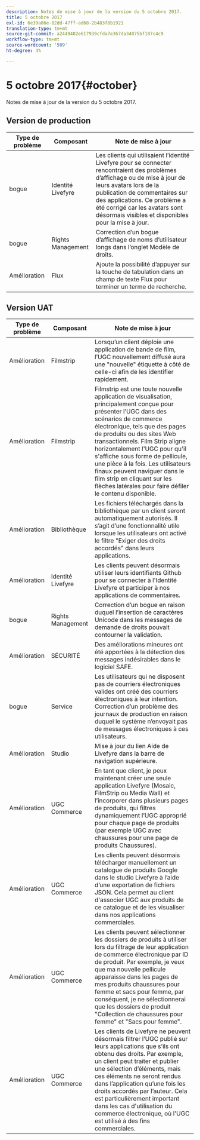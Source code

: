 ```yaml
---
description: Notes de mise à jour de la version du 5 octobre 2017.
title: 5 octobre 2017
exl-id: 6e39a86e-82dd-47ff-ad68-2b483f8b1921
translation-type: tm+mt
source-git-commit: a2449482e617939cfda7e367da34875bf187c4c9
workflow-type: tm+mt
source-wordcount: '509'
ht-degree: 4%

---
```


# 5 octobre 2017{#october}

Notes de mise à jour de la version du 5 octobre 2017.

## Version de production

| **Type de problème** | **Composant** | **Note de mise à jour** |
|---|---|---|
| bogue | Identité Livefyre | Les clients qui utilisaient l’identité Livefyre pour se connecter rencontraient des problèmes d’affichage ou de mise à jour de leurs avatars lors de la publication de commentaires sur des applications. Ce problème a été corrigé car les avatars sont désormais visibles et disponibles pour la mise à jour. |
| bogue | Rights Management | Correction d’un bogue d’affichage de noms d’utilisateur longs dans l’onglet Modèle de droits. |
| Amélioration | Flux | Ajoute la possibilité d’appuyer sur la touche de tabulation dans un champ de texte Flux pour terminer un terme de recherche. |

## Version UAT

| **Type de problème** | **Composant** | **Note de mise à jour** |
|---|---|---|
| Amélioration | Filmstrip | Lorsqu’un client déploie une application de bande de film, l’UGC nouvellement diffusé aura une &quot;nouvelle&quot; étiquette à côté de celle-ci afin de les identifier rapidement. |
| Amélioration | Filmstrip | Filmstrip est une toute nouvelle application de visualisation, principalement conçue pour présenter l’UGC dans des scénarios de commerce électronique, tels que des pages de produits ou des sites Web transactionnels. Film Strip aligne horizontalement l&#39;UGC pour qu&#39;il s&#39;affiche sous forme de pellicule, une pièce à la fois. Les utilisateurs finaux peuvent naviguer dans le film strip en cliquant sur les flèches latérales pour faire défiler le contenu disponible. |
| Amélioration | Bibliothèque | Les fichiers téléchargés dans la bibliothèque par un client seront automatiquement autorisés. Il s’agit d’une fonctionnalité utile lorsque les utilisateurs ont activé le filtre &quot;Exiger des droits accordés&quot; dans leurs applications. |
| Amélioration | Identité Livefyre | Les clients peuvent désormais utiliser leurs identifiants Github pour se connecter à l&#39;Identité Livefyre et participer à nos applications de commentaires. |
| bogue | Rights Management | Correction d’un bogue en raison duquel l’insertion de caractères Unicode dans les messages de demande de droits pouvait contourner la validation. |
| Amélioration | SÉCURITÉ | Des améliorations mineures ont été apportées à la détection des messages indésirables dans le logiciel SAFE. |
| bogue | Service | Les utilisateurs qui ne disposent pas de courriers électroniques valides ont créé des courriers électroniques à leur intention. Correction d’un problème des journaux de production en raison duquel le système n’envoyait pas de messages électroniques à ces utilisateurs. |
| Amélioration | Studio | Mise à jour du lien Aide de Livefyre dans la barre de navigation supérieure. |
| Amélioration | UGC Commerce | En tant que client, je peux maintenant créer une seule application Livefyre (Mosaic, FilmStrip ou Media Wall) et l’incorporer dans plusieurs pages de produits, qui filtres dynamiquement l’UGC approprié pour chaque page de produits (par exemple UGC avec chaussures pour une page de produits Chaussures). |
| Amélioration | UGC Commerce | Les clients peuvent désormais télécharger manuellement un catalogue de produits Google dans le studio Livefyre à l’aide d’une exportation de fichiers JSON. Cela permet au client d&#39;associer UGC aux produits de ce catalogue et de les visualiser dans nos applications commerciales. |
| Amélioration | UGC Commerce | Les clients peuvent sélectionner les dossiers de produits à utiliser lors du filtrage de leur application de commerce électronique par ID de produit. Par exemple, je veux que ma nouvelle pellicule apparaisse dans les pages de mes produits chaussures pour femme et sacs pour femme, par conséquent, je ne sélectionnerai que les dossiers de produit &quot;Collection de chaussures pour femme&quot; et &quot;Sacs pour femme&quot;. |
| Amélioration | UGC Commerce | Les clients de Livefyre ne peuvent désormais filtrer l’UGC publié sur leurs applications que s’ils ont obtenu des droits. Par exemple, un client peut traiter et publier une sélection d’éléments, mais ces éléments ne seront rendus dans l’application qu’une fois les droits accordés par l’auteur. Cela est particulièrement important dans les cas d&#39;utilisation du commerce électronique, où l&#39;UGC est utilisé à des fins commerciales. |
